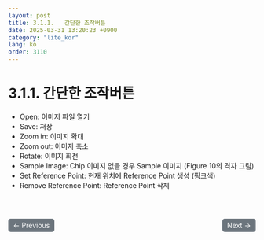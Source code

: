 ```yaml
---
layout: post
title: 3.1.1.	간단한 조작버튼
date: 2025-03-31 13:20:23 +0900
category: "lite_kor"
lang: ko
order: 3110
---
```


# 3.1.1. 간단한 조작버튼

-	Open: 이미지 파일 열기
-	Save: 저장
-	Zoom in: 이미지 확대
-	Zoom out: 이미지 축소
-	Rotate: 이미지 회전
-	Sample Image: Chip 이미지 없을 경우 Sample 이미지 (Figure 10의 격자 그림)
-	Set Reference Point: 현재 위치에 Reference Point 생성 (핑크색)
-	Remove Reference Point: Reference Point 삭제

<!-- 이전/다음 페이지 버튼 -->
<br/>
<br/>
<div style="display: flex; justify-content: space-between; align-items: center; margin-top: 10;">
  <!-- 이전 페이지 버튼 -->
  <a href="/manuals/manuals_lite_kor/Chapter 3/Chapter 3-1/" class="btn btn-primary" style="display: inline-block; padding: 5px 10px; background-color: #6c757d; color: white; text-decoration: none; border-radius: 5px;">
    ← Previous
  </a>

  <!-- 다음 페이지 버튼 -->
  <a href="/manuals/manuals_lite_kor/Chapter 3/Chapter 3-1-2/" class="btn btn-primary" style="display: inline-block; padding: 5px 10px; background-color: #6c757d; color: white; text-decoration: none; border-radius: 5px;">
    Next →
  </a>
</div>